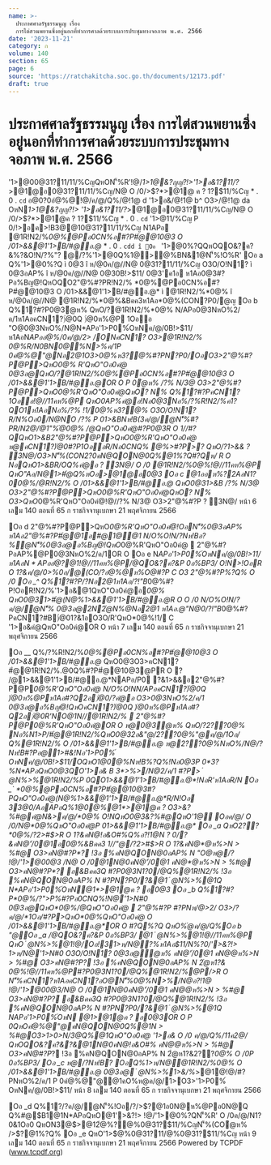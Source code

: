 ```yaml
---
name: >-
  ประกาศศาลรัฐธรรมนูญ เรื่อง
  การไต่สวนพยานซึ่งอยู่นอกที่ทำการศาลด้วยระบบการประชุมทางจอภาพ พ.ศ. 2566
date: '2023-11-21'
category: ก
volume: 140
section: 65
page: 6
source: 'https://ratchakitcha.soc.go.th/documents/12173.pdf'
draft: true
---
```


# ประกาศศาลรัฐธรรมนูญ เรื่อง การไต่สวนพยานซึ่งอยู่นอกที่ทำการศาลด้วยระบบการประชุมทางจอภาพ พ.ศ. 2566

'1>@00@31?$11/%Cญ N1APอ @1R!N2/%*0@%@Pอ0CN%อ#?P#ํ@@10@3 O /01>&&@1'1>B/#@อ.@* * . 0 . `cdd P 0#?PN'็%@12/ค/1ออ'1>@0อ0@31?$11/%CญQหON'็%R'!@/*1>1@&?ญญ?!>'1>อ&1?$11/%Cญ /N@ O /0/>$?*>@1@อ0@31?$11/%Cญ * . 0 . `cd_ O3>Oอํ@ห% 0@31?$11/%Cญ/N@ O /0/>$?*>@1@ ค ? 1?$11/%Cญ * . 0 . `cd` อ@0?0อํ@%@!@/ค/@/Q%/@!1@ d '1>อ&/@!1@ b^ O3>/@!1@ da OหN*1>1@&?ญญ?!> '1>อ&1?$11/%Cญ/N@ O /0/>$?*>@1@อ0@31?$11/%Cญ * . 0 . `cd_ O3>Oอ c '1>อ&Oอ `e อOอํ@ห% 0@31?$11/%Cญ/N@ O /0/>$?*>@1@ค ? 1?$11/%Cญ * . 0 . `cd` '1>$@%0@31?$11/%Cญ P 0/!>อค>!B3@@10@31?$11/%Cญ@ออ'1>@0R/O ? !NอR'%?Q Oอ _ '1>@0%?QN1?0/N@ ì '1>@00@31?$11/%Cญ N1APอ @1R!N2/%*0@%@Pอ0CN%อ#?P#ํ@@10@3 O /01>&&@1'1>B/#@อ.@* * . 0 . `cdd î Oอ ` '1>@0%?QQหOQO&?ค?&%?&O!N/?%"? @/?%'1>@0Q%1@>@%BN&1@N'็%!O%R' Oอ a Q%'1>@0%?Q ì 0@3 î ห/@0ค/@//N@ 0@31?$11/%Cญห1Aอค>!B3@@10@31?$11/%Cญ O3O/O!N1? ì 0@3อAP% î ห/@0ค/@//N@ 0@30B!>$11/ 0@3'ค1อ ห1Aอ0@3#?Pอ%Bญ@!QหOQO2"@%#?PR!N2/% *0@%@Pอ0CN%อ#?P#ํ@@10@3 O /01>&&@1'1>B/#@อ.@* ì @1R!N2/%*0@% î ห/@0ค/@//N@ @1R!N2/%*0@%&Bคค3ห1Aอ*0@%(CON?P0/@ญ Oอ b Q%1?#?P0@3ํ@ห% QหO/?@1R!N2/%*0@% N/APอ0@3NหO%2/ค/1ห1AอคCN1?)่@0Q )่@0ห%@P 1Oออ "O@0@3NหO%/N@N*APอ'1>P0%์OหNค/@/0B!>$11/ห1AอN*APออํ@%/0ค/@/2> /ONคCN1? O3>@1R!N2/% *0@%R/N0BN0@%N>%ค/1P 0คํ@%@"@Nอ2@1O3>*0@%ห3?@%#?PN?P0/OอO3>2"@%#?P@P>QหO*0@% R'QหO"Oอ0คํ@ 0@3อ@QหO/?@1R!N2/%*0@%@Pอ0CN%อ#?P#ํ@@10@3 O /01>&&@1'1>B/#@อ.@*OR O P 0ํ@ห% /?% N/3@ O3>2"@%#?P@P>QหO*0@%R'QหO"Oอ0คํ@QหO? N% Q%1?#?PคCN1?1Oออ!@//11คห%@P QหO0AP%คํ@อ!Nอ0@3Nอ%/?%R!N2/%ค1?QO1ห1AอNอ%/?% !1/*0@%ห3?@% O3O/O!N1? R/N%Oอ0/N@NO /?% P 01>&BNห!B(3ค/@/ํ@N'็%#?PR/N2@/@1"%ํ@*0@% /@QหO"Oอ0คํ@#?P0@3R O 1//#?QQหO1>&B2"@%#?P@P>QหO*0@%R'QหO"Oอ0คํ@ ห@คCN1?)่@0#?P1OออR/Nอ0CNQ% @%>#?P>? QหO/?1>&& ? 3N@/O3>N'็%(CON2?0คN@QON@0Q%@1%?Q#?Qห/ R O NอQหO1>&BR/OQ%คํ@อ ? 3N@/ O /0 @1R!N2/%*0@%!@//11คห%@P QหO"Aอ/N@1>#ํ@Q%หOอ*>@1@อ0@3 Oอ c @1ออห%?2AอN1?0*0@%/@R!N2/% O /01>&&@1'1>B/#@อ.@* QหO0@31>&B /?% N/3@ O3>2"@%#?P@P>QหO*0@%R'QหO"Oอ0คํ@QหO? N% O3>QหO*0@%R'QหO"Oอ0คํ@!@//?% N/3@ O3>2"@%#?P ? 3N@/ หน้า 6 เลม 140 ตอนที่ 65 ก ราชกิจจานุเบกษา 21 พฤศจิกายน 2566

Oอ d 2"@%#?P@P>QหO*0@%R'QหO"Oอ0คํ@!OอN'็%0@3อAP% ห1Aอ2"@%#?P#ํ@@1อ#@1@@1 N/O%O!N/?Nห!Bอ?%ํ@N'็%0@3อ@อ%Bญ@!QหO*0@%R'QหO"Oอ0คํ@  2"@%#?PอAP%@P0@3NหO%2/ค/1OR O Oอ e N*APอ'1>P0%์OหNค/@/0B!>$11/ห1AอN*APออํ@%/0ค/@/2> /ONคCN1? @1R!N2/%*0@% !@/Oอ b QหOQO1>&&@1'1>B/#@อ.@*อ0@3 N/O%O!N/?Nห!B? OอO3>0@3NหO%2/ค/1 0@3อ@/?คํ@2?PQหOคCN1?)่@0#?P1OออQหO/?@1R!N2/%*0@%P 0QO1>&&@1'1>B/#@อ.@*N'็%(CO ํ @N%>%@1 N*APอ? QหO/?1>&& ? 3N@/O3>N'็%(CON2?0คN@QON@0Q%@1%?Q#?Qห/ P 0QหO0@3*>@1@ํ@ห% คN@QON@0 Q%N&AQอ!O%O3>QหOคCN1?)่@0%?Q%/@N>%คN@QON@0!Nอ0@3.@0Q%1>0>N/3@#?P0@3ํ@ห% "O@R/N*อQหO0@3 /?คํ@2?PQหOํ@1>N*>P/%ค1& O!Nห@/?Nห3AอQหOคA%ONคCN1?%?Q%R' 1?R/N'>&?!>!@/OQหO0@3/?คํ@2?P  @1R!N2/%*0@% ? 3N@/O3> ํ @N%>%1>&/%*>@1@!NอR'!@/#?P0@3NหO%2/ค/1 "O@คCN1?)่@0#?P1OออR/Nอ0CNQ%@%>#?P>? QหO/?1>&& ? 3N@/ห1AอR/Nอ@N'็%(CON2?0คN@QON@0 Q%@1%?Q#?Qห/ R O Nอ 0@3อ@? ห@QหO!@/#?Pํ@N'็% ห@/?คN@QON@0QหON&>N@0@&'1>/@อ0@3 Oอ f 0@3อ@ํ@ห% QหO/?2??*0@%อ0CN1N//?&*0@%@Pอ0CN%อ#?P#ํ@@10@3Q%@1R!N2/% O /01>&&@1'1>B/#@อ.@*OR O ห@0@3ํ@ห% QหO/?2??*0@% QหO/?ห%?2AอOO&Bคค3 ? 3N@/ O /0 P 01>&B/?% N/3@ O3>2"@%#?P@P>QหO*0@%R'QหO"Oอ0คํ@QหO? N% 2??*0@%!@//11คห%@P >!Oอ/?อ@0BR/N!Pํ@/N@0?P2>&'ี&1>&C1์ 2@/@1"/อNหO%O3>!> !Nอ2APอ2@1 (N@%1>&&@1'1>B/#@อ.@*1//#?Q2APอN#คP%P30?2@12%N#0อAP%R O O3>R/NN'็%ค%R1Oค/@/2@/@1" ค%N2/Aอ%R1Oค/@/2@/@1" ห1Aอค%/>31>! QหO2??*0@%/?ห%O@#?P ? !NอR'%?Q ( _ ) อ0CN C @1R!N2/%*0@%!3อ @1R!N2/% O /01>&&@1'1>B/#@อ.@* ( ` ) '>&?!>ห%O@#?PอAP%#?PN?P0/Oอ!@/#?P0@3/อ&ห/@0 Oอ g 1?2"@%#?P@P>QหO*0@%R'QหO"Oอ0คํ@N'็%0@3อAP% QหO0@32อ&"@/0@3%?Q%"@ ค/@/*1Oอ/N?P0/?&/?% N/3@ O3>2"@%#?P%? R!N2/%N2?0Nอ% O3O//?ห%?2AอOO@1R!N2/% P 0ํ@ห% /?% N/3@R!N2/% APอO3>ํ@%/%*0@% ห1Aอ2??*0@% "O@/? QหO0@3อAP%#1@& N*APอ? N!1?0/ค/@/*1Oอ/ อ2"@%#?P 1>&&@1'1>B/#@อ.@* 1//#?Q@1ค/&คB/1>&&@1!> !Nอ'1>2@%@%?&0@3 Q%/?%R!N2/% O /0 ห@2"@%#?P@P>QหO*0@%R'QหO"Oอ0คํ@N'็%2"@%#?P#ํ@@1อ#@1@@1ห1Aอ2"@%#?PอAP% QหO%ํ@/>$?@1!@//11คห%@P/@QO&?ค?&P 0อ%BP3/ O!N>!OอR O 1?&ค/@/0>%0อ/@(CO/?อํ@%@ห%O@#?P C O3 2"@%#?P%?Q% O /0 Oอ _^ Q%1?#?P/?Nอ2@1ห1Aอ/?!"B*0@%#?P!OอR!N2/%'1>อ&@1QหO"Oอ0คํ@อ*0@% QหO0@31>#ํ@(N@%1>&&@1'1>B/#@อ.@*R O O /0 N/O%O!N/?ค/@/ํ@N'็% 0@3อ@2N2ํ@N%@Nอ2@1 ห1Aอ.@*"N@0/?!"B*0@%#?PคCN1?#B)่@01?&1อO3O/R'QหO*0@%!1/ C '1>อ&คํ@QหO"Oอ0คํ@OR O หน้า 7 เลม 140 ตอนที่ 65 ก ราชกิจจานุเบกษา 21 พฤศจิกายน 2566

Oอ __ Q%/?%R!N2/%*0@%@Pอ0CN%อ#?P#ํ@@10@3 O /01>&&@1'1>B/#@อ.@* QหO0@3O3>คCN1?#ํ@@1R!N2/%.@0Q%#?P#ํ@@10@3@PR O ? /@1>&&@1'1>B/#@อ.@*NAPอ/P0 ?&1>&&อ2"@%#?P@P*0@%R'QหO"Oอ0คํ@ N/O%O!NN/APอคCN1?)่@0Q )่@0ห%@Pห1Aอ#?Q2อ)่@0/?คํ@อ O3>0@3NหO%2/ค/1 0@3อ@อ%Bญ@!QหOคCN1?)่@0Q )่@0ห%@Pห1Aอ#?Q2อ)่@0R'NO@1N//@1R!N2/%  2"@%#?P@P*0@%R'QหO"Oอ0คํ@OR O ห@0@3ํ@ห% QหO/?2??*0@% Nอ%N1>P/#ํ@@1R!N2/%QหO0@32อ&"@/2??*0@%"@ค/@/*1Oอ/ Q%@1R!N2/% O /01>&&@1'1>B/#@อ.@* ห@2??*0@%NหO%/N@/?Nห!B#?Pอ@1>#&!Nอ'1>P0%์ OหNค/@/0B!>$11/OQหO1@0@%Nห!B%?Q%!Nอ0@3P 0*3?%N*APอQหO0@3QO'1>อ& B 3*>%>/N@2/ค/1 #?P> ํ @N%>%@1R!N2/%P 0QO1>&&@1'1>B/#@อ.@*!NอR'ห1AอR/N Oอ _` *0@%@Pอ0CN%อ#?P#ํ@@10@3#?PQหO"Oอ0คํ@(N@%1>&&@1'1>B/#@อ.@*R/N!Oอ 33@0/AอAPอQ%1@0@%@1*>@1@ค ? O3>&?%#@คํ@N&>ค/@/*0@% O!NQหO0@3&?%#@QหO'1@ Oอค/@/ O /0/N@*0@%QหO"Oอ0คํ@P 01>&&@1'1>B/#@อ.@* Oอ _a QหO2??*0@%/?2>#$>R O 1?&คN@!อ&O#%Q%อ?!1@N ? 0/?&คN@'่/0@1อ*0@%&Bคค3 1//"@/?2>#$>R O 1?&คN@*@ห%>N > %#@ O3>คN@#?P*? !3อ %คN@QON@0อAP% N "O@ห@/? !@/'1>@00@3 /N@ O /0@1N@0คN@'่/0@1 คN@*@ห%>N > %#@ O3>คN@#?P*? อ&Bคค3Q #?P0@3N1?0/@Q%@1R!N2/% !3อ %คN@QON@0อAP% N #?PN?P0/?&@1 ํ @N%>%@1Q N*APอ'1>P0%์OหN@1*>@1@ค ? อ0@3 Oอ _b Q%1?#?P*0@%/?">P%#?Pอ0CNQ%!N@'1>N#0 0@3อ@QหO*0@%/@QหO"Oอ0คํ@  2"@%#?P #?PNห/@>2/ O3>/?ค/@/*1Oอ/#?P>QหO*0@%QหO"Oอ0คํ@ O /01>&&@1'1>B/#@อ.@*OR O #?Q%?Q QหO%ํ@ค/@/Q%Oอ b "@Oอ _a /@QO&?ค?&P 0อ%BP3/ @1 ํ @N%>%@1!@//11คห%@P QหO ํ @N%>%@1!@/Oอ!31>ห/N@?%ห1Aอ$11/N%?0/'>&?!> 1>ห/N@'1>N#0 O3O/O!N1? 0@3อ@ํ@ห% คN@'่/0@1 คN@*@ห%>N > %#@ O3>คN@#?P*? !3อ %คN@QON@0อAP% N 2ํ@ห1?& *0@%!@//11คห%@P#?P0@3N1?0/@Q%@1R!N2/%@P/>R O N'็%คCN1?ห1AอคCN1?อO@N'็%*0@%N>%/N@อ?!1@ !@/'1>@00@3/N@ O /0@1N@0คN@'่/0@1 คN@*@ห%>N > %#@ O3>คN@#?P*? อ&Bคค3Q #?P0@3N1?0/@Q%@1R!N2/% !3อ %คN@QON@0อAP% N #?PN?P0/?&@1 ํ @N%>%@1Q N*APอ'1>P0%์OหN @1*>@1@ค ? อ0@3OR O P 0QหOคํ@%@"@คN@QON@0Q%@1N > %#@O3>1>0>N/3@Q%@1QหO"Oอ0คํ@ '1>อ& O /0 ค/@/Q%/11ค2@/ QหOQO&?ค?&?&@1N@0คN@!อ&O#% คN@*@ห%>N > %#@ O3>คN@#?P*? !3อ %คN@QON@0อAP% N 2ํ@ห1?&2??*0@% O /0P 0อ%BP3/ Oอ _c ห@/?Nห!B? OอQ%1>ห/N@@1R!N2/%*0@% O /01>&&@1'1>B/#@อ.@* 0@3อ@ ํ @N%>%1>&/%*>@1@!@/#?PNหO%2/ค/1 P 0คํ@%@"@@1คO%ห@ค/@/1>O3>'1>P0%์ OหNค/@/0B!>$11/ หน้า 8 เลม 140 ตอนที่ 65 ก ราชกิจจานุเบกษา 21 พฤศจิกายน 2566

Oอ _d Q%1?/?ค/@/ํ@N'็%!Oอ/?/>$?@1อ0N@ห%@Pอ0N@Q Q%#@$B1@1N*APอQหO@1'>&?!> !@/'1>@0%?QN'็%R' O /0ค/@/N1?0&1Oอ0 QหON3@$>@12ํ@%?@%0@31?$11/%CญN'็%(COํ@ห% />$?@1%?Q% Oอ _e QหO'1>$@%0@31?$11/%CญN'็%(CO1?1@@1!@/'1>@0%?Q O3>/?อํ@%@!?ค/@/ ห1Aอ/>%>?0'ัญห@N?P0/?&@1'>&?!>!@/'1>@0%?Q '1>@0  /?%#?P 9 *20>@0% * . 0 . `cd 6 /1/>#0์ ?00>N#?0/ '1>$@%0@31?$11/%Cญ หน้า 9 เลม 140 ตอนที่ 65 ก ราชกิจจานุเบกษา 21 พฤศจิกายน 2566 Powered by TCPDF (www.tcpdf.org)
